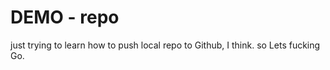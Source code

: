 # DEMO - repo 

just trying to learn how to push local repo to Github, I think.
so  Lets fucking Go.